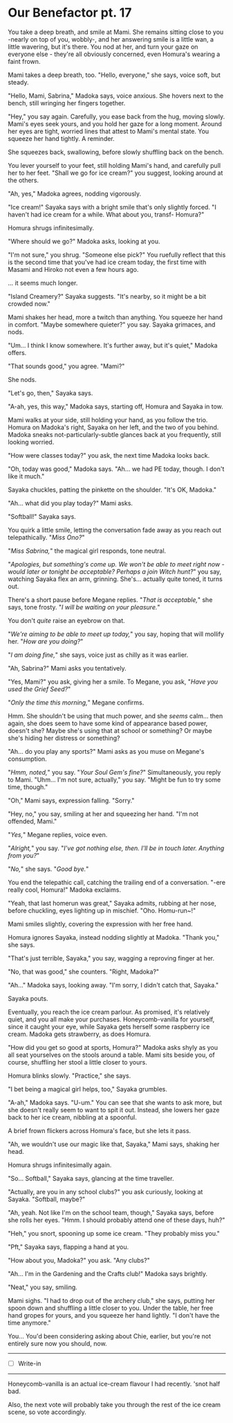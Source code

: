 # Our Benefactor pt. 17

You take a deep breath, and smile at Mami. She remains sitting close to you -nearly on top of you, wobbly-, and her answering smile is a little wan, a little wavering, but it's there. You nod at her, and turn your gaze on everyone else - they're all obviously concerned, even Homura's wearing a faint frown.

Mami takes a deep breath, too. "Hello, everyone," she says, voice soft, but steady.

"Hello, Mami, Sabrina," Madoka says, voice anxious. She hovers next to the bench, still wringing her fingers together.

"Hey," you say again. Carefully, you ease back from the hug, moving slowly. Mami's eyes seek yours, and you hold her gaze for a long moment. Around her eyes are tight, worried lines that attest to Mami's mental state. You squeeze her hand tightly. A reminder.

She squeezes back, swallowing, before slowly shuffling back on the bench.

You lever yourself to your feet, still holding Mami's hand, and carefully pull her to her feet. "Shall we go for ice cream?" you suggest, looking around at the others.

"Ah, yes," Madoka agrees, nodding vigorously.

"Ice cream!" Sayaka says with a bright smile that's only slightly forced. "I haven't had ice cream for a while. What about you, transf- Homura?"

Homura shrugs infinitesimally.

"Where should we go?" Madoka asks, looking at you.

"I'm not sure," you shrug. "Someone else pick?" You ruefully reflect that this is the second time that you've had ice cream today, the first time with Masami and Hiroko not even a few hours ago.

... it seems much longer.

"Island Creamery?" Sayaka suggests. "It's nearby, so it might be a bit crowded now."

Mami shakes her head, more a twitch than anything. You squeeze her hand in comfort. "Maybe somewhere quieter?" you say. Sayaka grimaces, and nods.

"Um... I think I know somewhere. It's further away, but it's quiet," Madoka offers.

"That sounds good," you agree. "Mami?"

She nods.

"Let's go, then," Sayaka says.

"A-ah, yes, this way," Madoka says, starting off, Homura and Sayaka in tow.

Mami walks at your side, still holding your hand, as you follow the trio. Homura on Madoka's right, Sayaka on her left, and the two of you behind. Madoka sneaks not-particularly-subtle glances back at you frequently, still looking worried.

"How were classes today?" you ask, the next time Madoka looks back.

"Oh, today was good," Madoka says. "Ah... we had PE today, though. I don't like it much."

Sayaka chuckles, patting the pinkette on the shoulder. "It's OK, Madoka."

"Ah... what did you play today?" Mami asks.

"Softball!" Sayaka says.

You quirk a little smile, letting the conversation fade away as you reach out telepathically. "*Miss Ono?*"

"*Miss Sabrina,*" the magical girl responds, tone neutral.

"*Apologies, but something's come up. We won't be able to meet right now - would later or tonight be acceptable? Perhaps a join Witch hunt?*" you say, watching Sayaka flex an arm, grinning. She's... actually quite toned, it turns out.

There's a short pause before Megane replies. "*That is acceptable,*" she says, tone frosty. "*I will be waiting on your pleasure.*"

You don't *quite* raise an eyebrow on that.

"*We're aiming to be able to meet up today,*" you say, hoping that will mollify her. "*How are you doing?*"

"*I am doing fine,*" she says, voice just as chilly as it was earlier.

"Ah, Sabrina?" Mami asks you tentatively.

"Yes, Mami?" you ask, giving her a smile. To Megane, you ask, "*Have you used the Grief Seed?*"

"*Only the time this morning,*" Megane confirms.

Hmm. She shouldn't be using that much power, and she *seems* calm... then again, she does seem to have some kind of appearance based power, doesn't she? Maybe she's using that at school or something? Or maybe she's hiding her distress or something?

"Ah... do you play any sports?" Mami asks as you muse on Megane's consumption.

"*Hmm, noted,*" you say. "*Your Soul Gem's fine?*" Simultaneously, you reply to Mami. "Uhm... I'm not sure, actually," you say. "Might be fun to try some time, though."

"Oh," Mami says, expression falling. "Sorry."

"Hey, no," you say, smiling at her and squeezing her hand. "I'm not offended, Mami."

"*Yes,*" Megane replies, voice even.

"*Alright,*" you say. "*I've got nothing else, then. I'll be in touch later. Anything from you?*"

"*No,*" she says. "*Good bye.*"

You end the telepathic call, catching the trailing end of a conversation. "-ere really cool, Homura!" Madoka exclaims.

"Yeah, that last homerun was great," Sayaka admits, rubbing at her nose, before chuckling, eyes lighting up in mischief. "Oho. Homu-run\~!"

Mami smiles slightly, covering the expression with her free hand.

Homura ignores Sayaka, instead nodding slightly at Madoka. "Thank you," she says.

"That's just terrible, Sayaka," you say, wagging a reproving finger at her.

"No, that was good," she counters. "Right, Madoka?"

"Ah..." Madoka says, looking away. "I'm sorry, I didn't catch that, Sayaka."

Sayaka pouts.

Eventually, you reach the ice cream parlour. As promised, it's relatively quiet, and you all make your purchases. Honeycomb-vanilla for yourself, since it caught your eye, while Sayaka gets herself some raspberry ice cream. Madoka gets strawberry, as does Homura.

"How did you get so good at sports, Homura?" Madoka asks shyly as you all seat yourselves on the stools around a table. Mami sits beside you, of course, shuffling her stool a little closer to yours.

Homura blinks slowly. "Practice," she says.

"I bet being a magical girl helps, too," Sayaka grumbles.

"A-ah," Madoka says. "U-um." You can see that she wants to ask more, but she doesn't really seem to want to spit it out. Instead, she lowers her gaze back to her ice cream, nibbling at a spoonful.

A brief frown flickers across Homura's face, but she lets it pass.

"Ah, we wouldn't use our magic like that, Sayaka," Mami says, shaking her head.

Homura shrugs infinitesimally again.

"So... Softball," Sayaka says, glancing at the time traveller.

"Actually, are you in any school clubs?" you ask curiously, looking at Sayaka. "Softball, maybe?"

"Ah, yeah. Not like I'm on the school team, though," Sayaka says, before she rolls her eyes. "Hmm. I should probably attend one of these days, huh?"

"Heh," you snort, spooning up some ice cream. "They probably miss you."

"Pft," Sayaka says, flapping a hand at you.

"How about you, Madoka?" you ask. "Any clubs?"

"Ah... I'm in the Gardening and the Crafts club!" Madoka says brightly.

"Neat," you say, smiling.

Mami sighs. "I had to drop out of the archery club," she says, putting her spoon down and shuffling a little closer to you. Under the table, her free hand gropes for yours, and you squeeze her hand lightly. "I don't have the time anymore."

You... You'd been considering asking about Chie, earlier, but you're not entirely sure now you should, now.

---

- [ ] Write-in

---

Honeycomb-vanilla is an actual ice-cream flavour I had recently. 'snot half bad.

Also, the next vote will probably take you through the rest of the ice cream scene, so vote accordingly.
